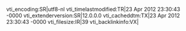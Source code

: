 vti_encoding:SR|utf8-nl
vti_timelastmodified:TR|23 Apr 2012 23:30:43 -0000
vti_extenderversion:SR|12.0.0.0
vti_cacheddtm:TX|23 Apr 2012 23:30:43 -0000
vti_filesize:IR|39
vti_backlinkinfo:VX|
